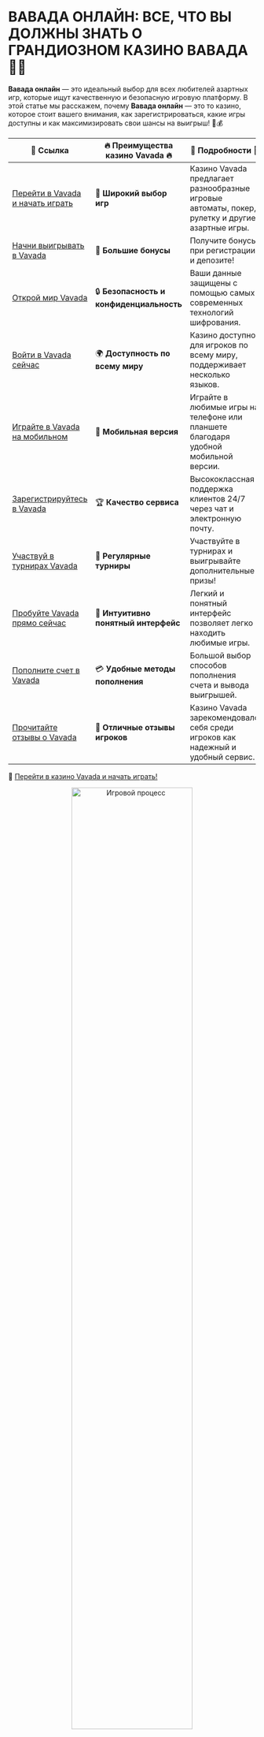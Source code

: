 # ВАВАДА ОНЛАЙН: ВСЕ, ЧТО ВЫ ДОЛЖНЫ ЗНАТЬ О ГРАНДИОЗНОМ КАЗИНО ВАВАДА 🎰🌟

**Вавада онлайн** — это идеальный выбор для всех любителей азартных игр, которые ищут качественную и безопасную игровую платформу. В этой статье мы расскажем, почему **Вавада онлайн** — это то казино, которое стоит вашего внимания, как зарегистрироваться, какие игры доступны и как максимизировать свои шансы на выигрыш! 🎉💰

| 🔗 **Ссылка**                                         | 🔥 **Преимущества казино Vavada** 🔥  | 🌟 **Подробности** 🌟 |
|-----------------------------------------------------|-------------------------------------|----------------------|
| [Перейти в Vavada и начать играть](https://vavadapartner.pro/?promo=ea5c9275-6854-4505-94fc-95ab18221945-linkb2) | 🎰 **Широкий выбор игр**           | Казино Vavada предлагает разнообразные игровые автоматы, покер, рулетку и другие азартные игры. |
| [Начни выигрывать в Vavada](https://vavadapartner.pro/?promo=ea5c9275-6854-4505-94fc-95ab18221945-linkb2) | 💸 **Большие бонусы**              | Получите бонусы при регистрации и депозите! |
| [Открой мир Vavada](https://vavadapartner.pro/?promo=ea5c9275-6854-4505-94fc-95ab18221945-linkb2) | 🔒 **Безопасность и конфиденциальность** | Ваши данные защищены с помощью самых современных технологий шифрования. |
| [Войти в Vavada сейчас](https://vavadapartner.pro/?promo=ea5c9275-6854-4505-94fc-95ab18221945-linkb2) | 🌍 **Доступность по всему миру**    | Казино доступно для игроков по всему миру, поддерживает несколько языков. |
| [Играйте в Vavada на мобильном](https://vavadapartner.pro/?promo=ea5c9275-6854-4505-94fc-95ab18221945-linkb2) | 📱 **Мобильная версия**            | Играйте в любимые игры на телефоне или планшете благодаря удобной мобильной версии. |
| [Зарегистрируйтесь в Vavada](https://vavadapartner.pro/?promo=ea5c9275-6854-4505-94fc-95ab18221945-linkb2) | 🏆 **Качество сервиса**            | Высококлассная поддержка клиентов 24/7 через чат и электронную почту. |
| [Участвуй в турнирах Vavada](https://vavadapartner.pro/?promo=ea5c9275-6854-4505-94fc-95ab18221945-linkb2) | 🎉 **Регулярные турниры**          | Участвуйте в турнирах и выигрывайте дополнительные призы! |
| [Пробуйте Vavada прямо сейчас](https://vavadapartner.pro/?promo=ea5c9275-6854-4505-94fc-95ab18221945-linkb2) | 🎯 **Интуитивно понятный интерфейс** | Легкий и понятный интерфейс позволяет легко находить любимые игры. |
| [Пополните счет в Vavada](https://vavadapartner.pro/?promo=ea5c9275-6854-4505-94fc-95ab18221945-linkb2) | 💳 **Удобные методы пополнения**   | Большой выбор способов пополнения счета и вывода выигрышей. |
| [Прочитайте отзывы о Vavada](https://vavadapartner.pro/?promo=ea5c9275-6854-4505-94fc-95ab18221945-linkb2) | 💬 **Отличные отзывы игроков**     | Казино Vavada зарекомендовало себя среди игроков как надежный и удобный сервис. |

🔗 [Перейти в казино Vavada и начать играть!](https://vavadapartner.pro/?promo=ea5c9275-6854-4505-94fc-95ab18221945-linkb2)

<div align="center"> <img src="https://i.pinimg.com/originals/1d/b3/25/1db325483acbe642c6d4e6fdd73a4988.gif" alt="Игровой процесс" width="70%"> </div>
---

![Вавада онлайн](https://sro-opus.ru/top/zwezodlu/img104850.jpg)

## ЧТО ТАКОЕ ВАВАДА ОНЛАЙН? 🕹️

**Вавада онлайн** — это виртуальная игровая платформа, которая предлагает своим пользователям широкий выбор игр, удобные способы пополнения счета и вывода средств, а также множество бонусных предложений. Это идеальное место для тех, кто хочет испытать удачу и насладиться азартом без необходимости выходить из дома.

### Почему выбирают Вавада онлайн? 🤔
- **Широкий ассортимент игр**: от классических слотов до живых казино с реальными крупье.
- **Простота в использовании**: интерфейс сайта интуитивно понятен, а процесс регистрации и входа занимает всего пару минут.
- **Безопасность и конфиденциальность**: платформа использует самые современные методы защиты данных, что обеспечивает безопасность всех ваших транзакций и личной информации.

## КАК ЗАРЕГИСТРИРОВАТЬСЯ В ВАВАДА ОНЛАЙН? 📝

### 1. ПЕРЕЙДИТЕ НА ОФИЦИАЛЬНЫЙ САЙТ ВАВАДА 💻
Для начала необходимо посетить официальный сайт **Вавада онлайн**. На главной странице вы найдете кнопку "Регистрация".

### 2. ЗАПОЛНИТЕ ФОРМУ РЕГИСТРАЦИИ 🖊️
Введите все необходимые данные: имя, электронную почту, пароль и выберите валюту счета. После этого подтвердите свой аккаунт, перейдя по ссылке, отправленной на вашу почту.

### 3. ПОПОЛНИТЕ СЧЕТ 💳
После регистрации вы можете сразу пополнить счет удобным способом (банковская карта, электронные кошельки и другие методы). Для новичков часто предлагаются бонусы на первый депозит.

### 4. НАЧНИТЕ ИГРАТЬ 🎲
После того как ваш счет пополнен, вы можете начать играть в игры, доступные на **Вавада онлайн**. Наслаждайтесь процессом и следите за шансами на победу!

## ВИДЫ ИГРЫ НА ВАВАДА ОНЛАЙН 🎰

### 1. СЛОТЫ 🎰
**Вавада онлайн** предлагает огромный выбор слот-игр, от классических до самых современных. Здесь вы найдете слоты с различными бонусами, такими как бесплатные вращения и умножение выигрышей. Среди самых популярных игр:
- Book of Dead
- Starburst
- Gonzo's Quest

### 2. ЖИВОЕ КАЗИНО 🎥
Для любителей реального взаимодействия с крупье, **Вавада онлайн** предоставляет раздел с живыми играми. Здесь можно сыграть в рулетку, блэкджек, баккара и другие игры с реальными крупье в режиме реального времени.

### 3. ЛОТЕРЕИ И ТУРНИРЫ 🎯
Если вы хотите испытать удачу в уникальных играх, в **Вавада онлайн** часто проводятся турниры и лотереи с большими призами. Участвуйте в акциях и выигрывайте дополнительные бонусы и фриспины!

### 4. СТАВКИ НА СПОРТ ⚽
**Вавада онлайн** также предлагает своим пользователям ставить на спортивные события. Ставки можно делать на футбол, баскетбол, теннис и другие виды спорта, а также на киберспорт.

## ПРЕИМУЩЕСТВА ИГРЫ НА ВАВАДА ОНЛАЙН 🚀

### 1. УДОБНЫЙ ИНТЕРФЕЙС 💻
Интерфейс **Вавада онлайн** прост и понятен. Даже новички легко разберутся с навигацией и смогут быстро найти нужную игру или раздел. Удобная сортировка и фильтрация по типу игр позволяет экономить время.

### 2. БОНУСЫ И ПРОМОАКЦИИ 🎁
В **Вавада онлайн** регулярно проводятся акции и предлагают бонусы для новых и постоянных игроков. Бесплатные вращения, бонусы на депозит, кэшбэк — все это помогает вам играть дольше и выигрывать больше!

### 3. МОБИЛЬНАЯ ВЕРСИЯ 📱
Для удобства пользователей **Вавада онлайн** предлагает мобильную версию сайта. Вы можете играть на своем смартфоне или планшете в любое время и в любом месте без потери качества.

### 4. ОПЕРАТИВНАЯ СЛУЖБА ПОДДЕРЖКИ 💬
Если у вас возникнут вопросы или проблемы, вы всегда можете обратиться в службу поддержки **Вавада онлайн**. Операторы работают круглосуточно и помогут вам решить любые вопросы.

## БОНУСЫ ДЛЯ НОВИЧКОВ И ПОДАРКИ ВАВАДА ОНЛАЙН 🎁

**Вавада онлайн** предлагает щедрые бонусы для новичков. Пройдите регистрацию, внесите первый депозит, и получите бонусы, которые увеличат ваш баланс на несколько уровней. Также часто проводятся акции для постоянных игроков, где можно получить бесплатные вращения или кешбэк.

## КАК ВЫВОДИТЬ ВЫИГРЫШИ? 💸

### 1. ПЕРЕЙДИТЕ В РАЗДЕЛ ВЫВОДА СРЕДСТВ 💳
После того как вы наигрались и решили вывести свои выигрыши, просто перейдите в раздел "Касса" и выберите метод вывода средств.

### 2. ВЫБЕРИТЕ УДОБНЫЙ МЕТОД ВЫВОДА 💵
**Вавада онлайн** поддерживает множество методов вывода, включая банковские карты, электронные кошельки и даже криптовалюту.

### 3. ПОДТВЕРДИТЕ ТРАНЗАКЦИЮ 🔑
После того как вы выбрали метод вывода, подтвердите транзакцию и дождитесь поступления средств. Обычно вывод средств занимает от нескольких минут до нескольких рабочих дней в зависимости от выбранного метода.

## ИТОГИ 💡

**Вавада онлайн** — это идеальное место для всех, кто ищет качественное казино с большим выбором игр и безопасными транзакциями. Платформа предлагает бонусы, турниры и удобную мобильную версию, что делает игру еще более удобной и захватывающей. Не упустите шанс испытать удачу и присоединяйтесь к **Вавада онлайн** уже сегодня! 🎉🎰

**Начните играть и выигрывать прямо сейчас!** 💰
